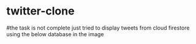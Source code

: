 # twitter-clone

#the task is not complete just tried to display tweets from cloud firestore using the below database in the image 
